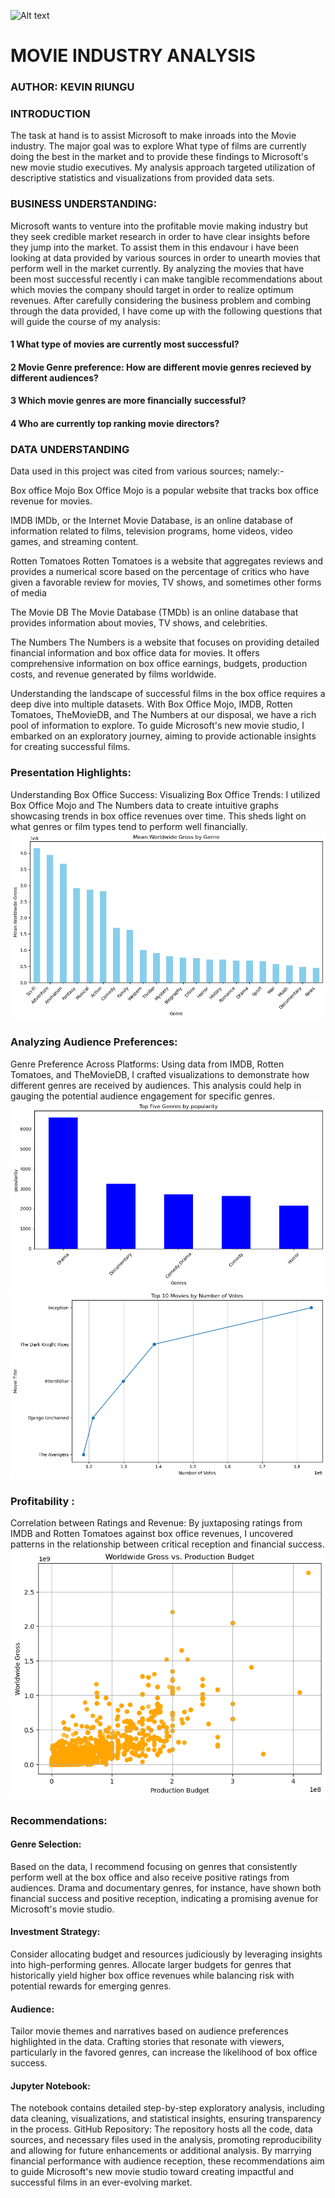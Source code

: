![Alt text](popcorn-1.jpg)
# MOVIE INDUSTRY ANALYSIS
### AUTHOR: KEVIN RIUNGU
### INTRODUCTION
The task at hand is to assist Microsoft to make inroads into the Movie industry. The major goal was to explore What type of films are currently doing the best in the market and to provide these findings to Microsoft's new movie studio executives. My analysis approach targeted utilization of descriptive statistics and visualizations from provided data sets.

### BUSINESS UNDERSTANDING:
Microsoft wants to venture into the profitable movie making industry but they seek credible market research in order to have clear insights before they jump into the market. To assist them in this endavour i have been looking at data provided by various sources in order to unearth movies that perform well in the market currently. By analyzing the movies that have been most successful recently i can make tangible recommendations about which movies the company should target in order to realize optimum revenues. After carefully considering the business problem and combing through the data provided, I have come up with the following questions that will guide the course of my analysis:

#### 1 What type of movies are currently most successful?
#### 2 Movie Genre preference: How are different movie genres recieved by different audiences?
#### 3 Which movie genres are more financially successful?
#### 4 Who are currently top ranking movie directors?

### DATA UNDERSTANDING
Data used in this project was cited from various sources; namely:-

Box office Mojo
Box Office Mojo is a popular website that tracks box office revenue for movies.

IMDB
IMDb, or the Internet Movie Database, is an online database of information related to films, television programs, home videos, video games, and streaming content.

Rotten Tomatoes
Rotten Tomatoes is a website that aggregates reviews and provides a numerical score based on the percentage of critics who have given a favorable review for movies, TV shows, and sometimes other forms of media

The Movie DB
The Movie Database (TMDb) is an online database that provides information about movies, TV shows, and celebrities.

The Numbers
The Numbers is a website that focuses on providing detailed financial information and box office data for movies. It offers comprehensive information on box office earnings, budgets, production costs, and revenue generated by films worldwide.

Understanding the landscape of successful films in the box office requires a deep dive into multiple datasets. With Box Office Mojo, IMDB, Rotten Tomatoes, TheMovieDB, and The Numbers at our disposal, we have a rich pool of information to explore. To guide Microsoft's new movie studio, I embarked on an exploratory journey, aiming to provide actionable insights for creating successful films.

### Presentation Highlights:
Understanding Box Office Success:
Visualizing Box Office Trends: I utilized Box Office Mojo and The Numbers data to create intuitive graphs showcasing trends in box office revenues over time. This sheds light on what genres or film types tend to perform well financially.
![Alt text](image-2.png)
### Analyzing Audience Preferences:
Genre Preference Across Platforms: Using data from IMDB, Rotten Tomatoes, and TheMovieDB, I crafted visualizations to demonstrate how different genres are received by audiences. This analysis could help in gauging the potential audience engagement for specific genres.
![Alt text](image.png)
![Alt text](image-6.png)
### Profitability :
Correlation between Ratings and Revenue: By juxtaposing ratings from IMDB and Rotten Tomatoes against box office revenues, I uncovered patterns in the relationship between critical reception and financial success.
![Alt text](image-5.png)
### Recommendations:
#### Genre Selection: 
Based on the data, I recommend focusing on genres that consistently perform well at the box office and also receive positive ratings from audiences. Drama and documentary genres, for instance, have shown both financial success and positive reception, indicating a promising avenue for Microsoft's movie studio.

#### Investment Strategy: 
Consider allocating budget and resources judiciously by leveraging insights into high-performing genres. Allocate larger budgets for genres that historically yield higher box office revenues while balancing risk with potential rewards for emerging genres.

#### Audience: 
Tailor movie themes and narratives based on audience preferences highlighted in the data. Crafting stories that resonate with viewers, particularly in the favored genres, can increase the likelihood of box office success.

#### Jupyter Notebook:
The notebook contains detailed step-by-step exploratory analysis, including data cleaning, visualizations, and statistical insights, ensuring transparency in the process.
GitHub Repository:
The repository hosts all the code, data sources, and necessary files used in the analysis, promoting reproducibility and allowing for future enhancements or additional analysis.
By marrying financial performance with audience reception, these recommendations aim to guide Microsoft's new movie studio toward creating impactful and successful films in an ever-evolving market.
